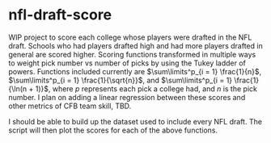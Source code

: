 # nfl-draft-score

WIP project to score each college whose players were drafted in the NFL draft. Schools who had players drafted high and had more players drafted in general are scored higher. Scoring functions transformed in multiple ways to weight pick number vs number of picks by using the Tukey ladder of powers. Functions included currently are $\sum\limits^p_{i = 1} \frac{1}{n}$, $\sum\limits^p_{i = 1} \frac{1}{\sqrt{n}}$, and $\sum\limits^p_{i = 1} \frac{1}{\ln(n + 1)}$, where $p$ represents each pick a college had, and $n$ is the pick number. I plan on adding a linear regression between these scores and other metrics of CFB team skill, TBD.

I should be able to build up the dataset used to include every NFL draft. The script will then plot the scores for each of the above functions.
